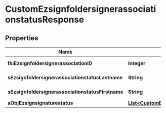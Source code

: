 

# CustomEzsignfoldersignerassociationstatusResponse

## Properties

Name | Type | Description | Notes
------------ | ------------- | ------------- | -------------
**fkiEzsignfoldersignerassociationID** | **Integer** | The unique ID of the Ezsignfoldersignerassociation | 
**sEzsignfoldersignerassociationstatusLastname** | **String** | The last name of the Ezsignsigner |  [optional]
**sEzsignfoldersignerassociationstatusFirstname** | **String** | The first name of the Ezsignsigner |  [optional]
**aObjEzsignsignaturestatus** | [**List&lt;CustomEzsignsignaturestatusResponse&gt;**](CustomEzsignsignaturestatusResponse.md) |  | 




